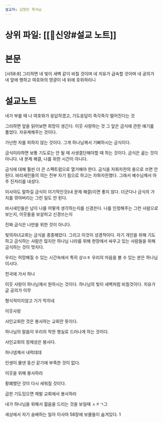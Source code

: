 ```yaml
---
설교자: 김형민 목사님
---
```

# 상위 파일: [[🧭신앙#설교 노트]]

# 본문
[사58:8] 그리하면 네 빛이 새벽 같이 비칠 것이며 네 치유가 급속할 것이며 네 공의가 네 앞에 행하고 여호와의 영광이 네 뒤에 호위하리니

# 설교노트
네가 부를 때 나 여호와가 응답하겠고, 기도응답이 즉각즉각 떨어진다는 것

그리하면 앞을 읽어보면 희망이 생긴다.
이웃 사랑하는 것
그 앞은 금식에 관한 얘기를 풀었다. 자유케해주는 것이다.

가난한 자를 피하지 않는 것이다.
그게 하나님께서 기뻐하시는 금식이다.

금식이라하면 보통 기도로는 안 될 때 사생결단해야할 때 하는 것이다.
금식은 굶는 것이 아니다.
내 문제 해결, 나를 위한 시간이 아니다.

금식에 대해 훨씬 더 큰 스펙트럼으로 열거해야 한다.
금식을 자화자찬의 용으로 쓰면 안 된다.
바리새인들의 의는 전부 자기 힘으로 하고는 자화자찬했다.
그래서 예수님께서 아주 진저리를 내셨다.

이사야도 말하길 금식이 이기적인것(내 문제 해결)이면 좋지 않다.
더군다나 금식의 가치를 깎아버리는 그런 일도 안 된다.

바시새인들은 남이 나를 어떻게 생각하는지를 신경쓴다.
나를 인정해주는 그런 사람으로 보는지, 이웃들을 보살피고 신경쓰는지

진짜 금식은 나만을 위한 것이 아니다.

빛의자녀교회는 금식을 종종해았다.
그리고 이것이 성경적이다.
자기 개인을 위해 기도하고 금식하는 사람은 많지만 하나님 나라를 위해 현장에서 싸우고 있는 사람들을 위해 금식하는 것이 멋지다.

우리는 허망해질 수 있는 시간속에서 특히 상ㅁㅎ
우리의 마음을 볼 수 있는 분은 하나님이시다.

천국에 가서 하나

이웃 사랑이 하나님께서 원하시는 것이다.
하나님의 빛이 새벽처럼 비칠것이다.
치유가 긊
공의가 이무

형식적이지않고 
기가 막히네

이웃사랑

샤인교회란 것은 봉사하는 교회란 뜻이다.

하나님의 말씀이 우리의 착한 행실로 드러나게 하는 것이다.

샤인교회의 정체성은 봉사다.

하나넴께서 내럭데데

인생이 물댄 동산 같기에 부족한 것이 없다.

이웃을 위해 봉사하라

황폐했던 것이 다시 세워질 것이다.

급한 기도있으면 제발 교회에서 봉사하라

내가 하나님을 위해서 젊음을 드리는 것을 보일때 ㅅㅈㄱ그

세상에서 자기 숭배하는 일아 
이사야 58장에 보물들이 숨겨있다.
1